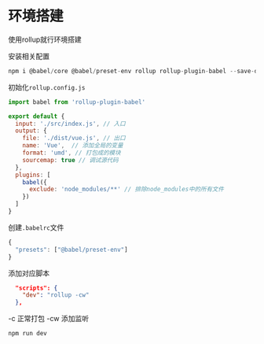 # 环境搭建

使用rollup就行环境搭建

安装相关配置
```js
npm i @babel/core @babel/preset-env rollup rollup-plugin-babel --save-dev
```

初始化`rollup.config.js`

```js
import babel from 'rollup-plugin-babel'

export default {
  input: './src/index.js', // 入口
  output: {
    file: './dist/vue.js', // 出口
    name: 'Vue',  // 添加全局的变量
    format: 'umd', // 打包成的模块
    sourcemap: true // 调试源代码
  },
  plugins: [
    babel({
      exclude: 'node_modules/**' // 排除node_modules中的所有文件
    })
  ]
}
```

创建`.babelrc`文件

```js
{
  "presets": ["@babel/preset-env"]
}
```

添加对应脚本

```json
  "scripts": {
    "dev": "rollup -cw"
  },
```

-c 正常打包
-cw 添加监听

```js
npm run dev
```
